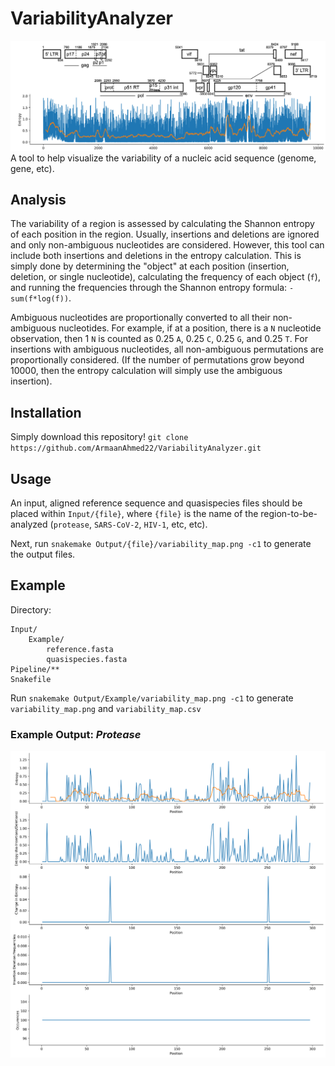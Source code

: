 # VariabilityAnalyzer

![frontcover](https://raw.githubusercontent.com/ArmaanAhmed22/VariabilityAnalyzer/master/Assets/front_cover.png)
A tool to help visualize the variability of a nucleic acid sequence (genome, gene, etc).

## Analysis

The variability of a region is assessed by calculating the Shannon entropy of each position in the region. Usually, insertions and deletions are ignored and only non-ambiguous nucleotides are considered. However, this tool can include both insertions and deletions in the entropy calculation. This is simply done by determining the "object" at each position (insertion, deletion, or single nucleotide), calculating the frequency of each object (`f`), and running the frequencies through the Shannon entropy formula: `-sum(f*log(f))`.

Ambiguous nucleotides are proportionally converted to all their non-ambiguous nucleotides. For example, if at a position, there is a `N` nucleotide observation, then 1 `N` is counted as 0.25 `A`, 0.25 `C`, 0.25 `G`, and 0.25 `T`. For insertions with ambiguous nucleotides, all non-ambiguous permutations are proportionally considered. (If the number of permutations grow beyond 10000, then the entropy calculation will simply use the ambiguous insertion).

## Installation

Simply download this repository!
`git clone https://github.com/ArmaanAhmed22/VariabilityAnalyzer.git`

## Usage

An input, aligned reference sequence and quasispecies files should be placed within `Input/{file}`, where `{file}` is the name of the region-to-be-analyzed (`protease`, `SARS-CoV-2`, `HIV-1`, etc, etc).

Next, run `snakemake Output/{file}/variability_map.png -c1` to generate the output files.

## Example

Directory:

```text
Input/
    Example/
        reference.fasta
        quasispecies.fasta
Pipeline/**
Snakefile
```

Run `snakemake Output/Example/variability_map.png -c1` to generate `variability_map.png` and `variability_map.csv`

### Example Output: *Protease*

![variability_map.png](https://raw.githubusercontent.com/ArmaanAhmed22/VariabilityAnalyzer/master/Output/Protease/variability_map.png)
